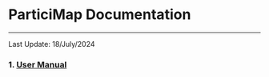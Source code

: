 # ParticiMap Documentation
---
Last Update: 18/July/2024

### 1. [User Manual](https://github.com/SpatialDynamicsLab/ParticiMap-documentation/blob/main/user_manual.md)